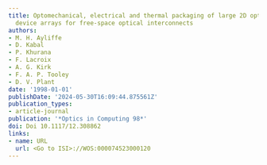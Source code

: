 ```yaml
---
title: Optomechanical, electrical and thermal packaging of large 2D optoelectronic
  device arrays for free-space optical interconnects
authors:
- M. H. Ayliffe
- D. Kabal
- P. Khurana
- F. Lacroix
- A. G. Kirk
- F. A. P. Tooley
- D. V. Plant
date: '1998-01-01'
publishDate: '2024-05-30T16:09:44.875561Z'
publication_types:
- article-journal
publication: '*Optics in Computing 98*'
doi: Doi 10.1117/12.308862
links:
- name: URL
  url: <Go to ISI>://WOS:000074523000120
---
```

